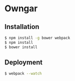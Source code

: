 Owngar
======

Installation
------------

```bash
$ npm install -g bower webpack
$ npm install
$ bower install
```

Deployment
------------

```bash
$ webpack --watch
```
